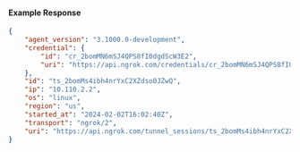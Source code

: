 <!-- Code generated for API Clients. DO NOT EDIT. -->

#### Example Response

```json
{
	"agent_version": "3.1000.0-development",
	"credential": {
		"id": "cr_2bomMN6mSJ4QPS8fI0dgdScW3E2",
		"uri": "https://api.ngrok.com/credentials/cr_2bomMN6mSJ4QPS8fI0dgdScW3E2"
	},
	"id": "ts_2bomMs4ibh4nrYxC2XZdso0JZwQ",
	"ip": "10.110.2.2",
	"os": "linux",
	"region": "us",
	"started_at": "2024-02-02T16:02:40Z",
	"transport": "ngrok/2",
	"uri": "https://api.ngrok.com/tunnel_sessions/ts_2bomMs4ibh4nrYxC2XZdso0JZwQ"
}
```
